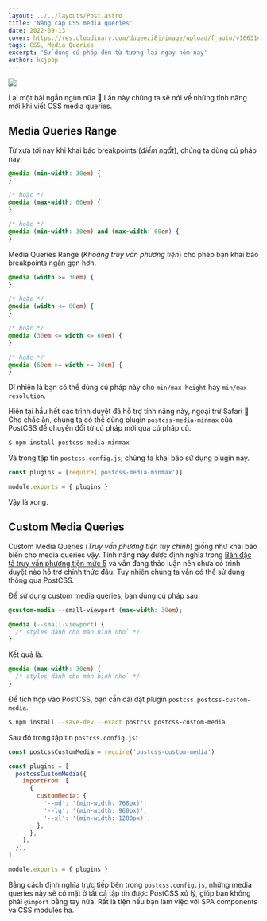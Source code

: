 ```yaml
---
layout: ../../layouts/Post.astro
title: 'Nâng cấp CSS media queries'
date: 2022-09-13
cover: https://res.cloudinary.com/duqeezi8j/image/upload/f_auto/v1663144503/ehkoo/uoryHpo.png
tags: CSS, Media Queries
excerpt: 'Sử dụng cú pháp đến từ tương lai ngay hôm nay'
author: kcjpop
---
```


![](https://res.cloudinary.com/duqeezi8j/image/upload/f_auto/v1663144503/ehkoo/uoryHpo.png)

Lại một bài ngắn ngủn nữa 🥲 Lần này chúng ta sẽ nói về những tính năng mới khi viết CSS media queries.

## Media Queries Range

Từ xưa tới nay khi khai báo breakpoints (_điểm ngắt_), chúng ta dùng cú pháp này:

```css
@media (min-width: 30em) {
}

/* hoặc */
@media (max-width: 60em) {
}

/* hoặc */
@media (min-width: 30em) and (max-width: 60em) {
}
```

Media Queries Range (_Khoảng truy vấn phương tiện_) cho phép bạn khai báo breakpoints ngắn gọn hơn.

```css
@media (width >= 30em) {
}

/* hoặc */
@media (width <= 60em) {
}

/* hoặc */
@media (30em <= width <= 60em) {
}

/* hoặc */
@media (60em >= width >= 30em) {
}
```

Dĩ nhiên là bạn có thể dùng cú pháp này cho `min/max-height` hay `min/max-resolution`.

Hiện tại hầu hết các trình duyệt đã hỗ trợ tính năng này, ngoại trừ Safari 🙁 Cho chắc ăn, chúng ta có thể dùng plugin `postcss-media-minmax` của PostCSS để chuyển đổi từ cú pháp mới qua cú pháp cũ.

```bash
$ npm install postcss-media-minmax
```

Và trong tập tin `postcss.config.js`, chúng ta khai báo sử dụng plugin này.

```js
const plugins = [require('postcss-media-minmax')]

module.exports = { plugins }
```

Vậy là xong.

## Custom Media Queries

Custom Media Queries (_Truy vấn phương tiện tùy chỉnh_) giống như khai báo biến cho media queries vậy. Tính năng này được định nghĩa trong [Bản đặc tả truy vấn phương tiện mức 5](https://www.w3.org/TR/mediaqueries-5/#custom-mq) và vẫn đang thảo luận nên chưa có trình duyệt nào hỗ trợ chính thức đâu. Tuy nhiên chúng ta vẫn có thể sử dụng thông qua PostCSS.

Để sử dụng custom media queries, bạn dùng cú pháp sau:

```css
@custom-media --small-viewport (max-width: 30em);

@media (--small-viewport) {
  /* styles dành cho màn hình nhỏ */
}
```

Kết quả là:

```css
@media (max-width: 30em) {
  /* styles dành cho màn hình nhỏ */
}
```

Để tích hợp vào PostCSS, bạn cần cài đặt plugin `postcss postcss-custom-media`.

```bash
$ npm install --save-dev --exact postcss postcss-custom-media
```

Sau đó trong tập tin `postcss.config.js`:

```js
const postcssCustomMedia = require('postcss-custom-media')

const plugins = [
  postcssCustomMedia({
    importFrom: [
      {
        customMedia: {
          '--md': '(min-width: 768px)',
          '--lg': '(min-width: 960px)',
          '--xl': '(min-width: 1280px)',
        },
      },
    ],
  }),
]

module.exports = { plugins }
```

Bằng cách định nghĩa trực tiếp bên trong `postcss.config.js`, những media queries này sẽ có mặt ở tất cả tập tin được PostCSS xử lý, giúp bạn không phải `@import` bằng tay nữa. Rất là tiện nếu bạn làm việc với SPA components và CSS modules ha.

